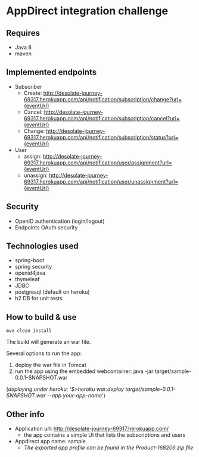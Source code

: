 # AppDirect integration challenge #

## Requires ##
* Java 8
* maven

## Implemented endpoints ##
 * Subscriber
   * Create: http://desolate-journey-69317.herokuapp.com/api/notification/subscription/change?url={eventUrl}
   * Cancel: http://desolate-journey-69317.herokuapp.com/api/notification/subscription/cancel?url={eventUrl}
   * Change: http://desolate-journey-69317.herokuapp.com/api/notification/subscription/status?url={eventUrl}
 * User
   * assign: http://desolate-journey-69317.herokuapp.com/api/notification/user/assignment?url={eventUrl}
   * unassign: http://desolate-journey-69317.herokuapp.com/api/notification/user/unassignment?url={eventUrl}

## Security ##
* OpenID authentication (login/logout)
* Endpoints OAuth security

## Technologies used ##
* spring-boot
* spring security
* openid4java
* thymeleaf
* JDBC
* postgresql (default on heroku)
* h2 DB for unit tests

## How to build & use ##
```code
mvn clean install
```
The build will generate an war file. 

Several options to run the app:
1. deploy the war file in Tomcat
2. run the app using the embedded webcontainer: java -jar target/sample-0.0.1-SNAPSHOT.war

(_deploying under heroku: '$>heroku war:deploy target/sample-0.0.1-SNAPSHOT.war --app your-app-name_')

## Other info ##
 * Application url: http://desolate-journey-69317.herokuapp.com/
   * the app contains a simple UI that lists the subscriptions and users
 * Appdirect app name: sample
   * _The exported app profile can be found in the Product-168206.zip file_


